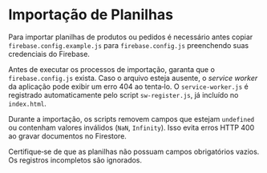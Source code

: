 # Importação de Planilhas

Para importar planilhas de produtos ou pedidos é necessário antes copiar `firebase.config.example.js` para `firebase.config.js` preenchendo suas credenciais do Firebase.

Antes de executar os processos de importação, garanta que o `firebase.config.js` exista. Caso o arquivo esteja ausente, o *service worker* da aplicação pode exibir um erro 404 ao tenta‑lo.
O `service-worker.js` é registrado automaticamente pelo script `sw-register.js`, já incluído no `index.html`.

Durante a importação, os scripts removem campos que estejam `undefined` ou contenham valores inválidos (`NaN`, `Infinity`). Isso evita erros HTTP 400 ao gravar documentos no Firestore.

Certifique‑se de que as planilhas não possuam campos obrigatórios vazios. Os registros incompletos são ignorados.
